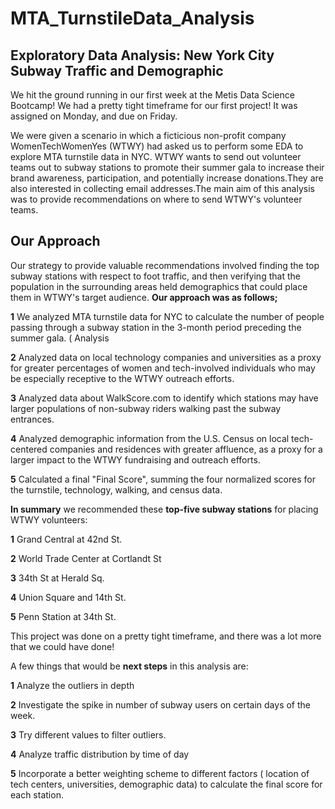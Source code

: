 # MTA_TurnstileData_Analysis

## Exploratory Data Analysis: New York City Subway Traffic and Demographic
We hit the ground running in our first week at the Metis Data Science Bootcamp!
We had a pretty tight timeframe for our first project! It was assigned on Monday, and due on Friday.

We were given a scenario in which a ficticious non-profit company WomenTechWomenYes (WTWY) had asked us to perform some EDA to explore MTA turnstile data in NYC. WTWY wants to send out volunteer teams out to subway stations to promote their summer gala to increase their brand awareness, participation, and potentially increase donations.They are also interested in collecting email addresses.The main aim of this analysis was to provide recommendations on where to send WTWY's volunteer teams.

## Our Approach
Our strategy to provide valuable recommendations involved finding the top subway stations with respect to foot traffic, and then verifying that the population in the surrounding areas held demographics that could place them in WTWY's target audience.
**Our approach was as follows;**

**1** We analyzed MTA turnstile data for NYC to calculate the  number of people passing through a subway station in the 3-month period preceding the summer gala. ( Analysis 

**2** Analyzed data on local technology companies and universities as a proxy for greater percentages of women and tech-involved individuals   who may be especially receptive to the WTWY outreach efforts.

**3** Analyzed data about WalkScore.com to identify which stations may have larger populations of non-subway riders walking past the subway entrances.

**4** Analyzed demographic information from the U.S. Census on local tech-centered companies and residences with greater affluence, as a proxy for a larger impact to the WTWY fundraising and outreach efforts.

**5** Calculated a final "Final Score", summing the four normalized scores for the turnstile, technology, walking, and census data.

**In summary** we recommended these **top-five subway stations** for placing WTWY volunteers:

**1** Grand Central at 42nd St.

**2** World Trade Center at Cortlandt St

**3** 34th St at Herald Sq.

**4** Union Square and 14th St.

**5** Penn Station at 34th St.


This project was done on a pretty tight timeframe, and there was a lot more that we could have done!

A few things that would be **next steps** in this analysis are:

**1** Analyze the outliers in depth

**2** Investigate the spike in number of subway users on certain days of the week.

**3** Try different values to filter outliers.

**4** Analyze traffic distribution by time of day

**5** Incorporate a better weighting scheme to different factors ( location of tech centers, universities, demographic data) to calculate the final score for each station.
